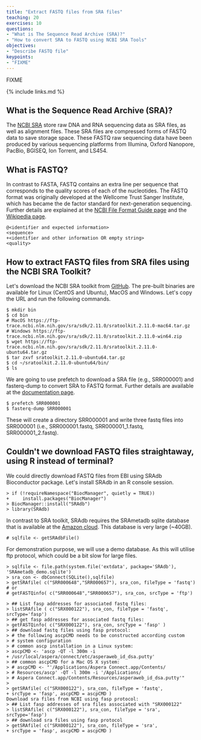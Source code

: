 ```yaml
---
title: "Extract FASTQ files from SRA files"
teaching: 20
exercises: 10
questions:
- "What is The Sequence Read Archive (SRA)?"
- "How to convert SRA to FASTQ using NCBI SRA Tools"
objectives:
- "Describe FASTQ file"
keypoints:
- "FIXME"
---
```

FIXME

{% include links.md %}

## What is the Sequence Read Archive (SRA)?
The [NCBI SRA](https://www.ncbi.nlm.nih.gov/sra) store raw DNA and RNA sequencing data as SRA files, as well as alignment files. These SRA files are compressed forms of FASTQ data to save storage space. These FASTQ raw sequencing data have been produced by various sequencing platforms from Illumina, Oxford Nanopore, PacBio, BGISEQ, Ion Torrent, and LS454.

## What is FASTQ?
In contrast to FASTA, FASTQ contains an extra line per sequence that corresponds to the quality scores of each of the nucleotides. The FASTQ format was originally developed at the Wellcome Trust Sanger Institute, which has became the de factor standard for next-generation sequencing. Further details are explained at the [NCBI File Format Guide page](https://www.ncbi.nlm.nih.gov/sra/docs/submitformats/) and the [Wikipedia page](https://en.wikipedia.org/wiki/FASTQ_format).
~~~
@<identifier and expected information>
<sequence>
+<identifier and other information OR empty string>
<quality>
~~~

## How to extract FASTQ files from SRA files using the NCBI SRA Toolkit?
Let's download the NCBI SRA toolkit from [GitHub](https://github.com/ncbi/sra-tools/wiki/01.-Downloading-SRA-Toolkit). The pre-built binaries are available for Linux (CentOS and Ubuntu), MacOS and Windows. Let's copy the URL and run the following commands.

~~~
$ mkdir bin
$ cd bin
# MacOS https://ftp-trace.ncbi.nlm.nih.gov/sra/sdk/2.11.0/sratoolkit.2.11.0-mac64.tar.gz
# Windows https://ftp-trace.ncbi.nlm.nih.gov/sra/sdk/2.11.0/sratoolkit.2.11.0-win64.zip
$ wget https://ftp-trace.ncbi.nlm.nih.gov/sra/sdk/2.11.0/sratoolkit.2.11.0-ubuntu64.tar.gz
$ tar zxvf sratoolkit.2.11.0-ubuntu64.tar.gz
$ cd ~/sratoolkit.2.11.0-ubuntu64/bin/
$ ls
~~~

We are going to use prefetch to download a SRA file (e.g., SRR000001) and fasterq-dump to convert SRA to FASTQ format. Further details are available at the [documentation page](https://github.com/ncbi/sra-tools/wiki/08.-prefetch-and-fasterq-dump).

~~~
$ prefetch SRR000001
$ fasterq-dump SRR000001
~~~

These will create a directory SRR000001 and write three fastq files into SRR000001 (i.e., SRR000001.fastq, SRR000001_1.fastq, SRR000001_2.fastq).


## Couldn't we download FASTQ files straightaway, using R instead of terminal?
We could directly download FASTQ files from EBI using SRAdb Bioconductor package. Let's install SRAdb in an R console session.
~~~
> if (!requireNamespace("BiocManager", quietly = TRUE))
+     install.packages("BiocManager")
> BiocManager::install("SRAdb")
> library(SRAdb)
~~~
In contrast to SRA toolkit, SRAdb requires the SRAmetadb sqlite database that is available at the [Amazon cloud](https://s3.amazonaws.com/starbuck1/sradb/SRAmetadb.sqlite.gz). This database is very large (~40GB).
~~~
# sqlfile <- getSRAdbFile()
~~~
For demonstration purpose, we will use a demo database. As this will utilise ftp protocol, which could be a bit slow for large files.
~~~
> sqlfile <- file.path(system.file('extdata', package='SRAdb'), 'SRAmetadb_demo.sqlite')
> sra_con <- dbConnect(SQLite(),sqlfile)
> getSRAfile( c("SRR000648","SRR000657"), sra_con, fileType = 'fastq')
# or
# getFASTQinfo( c("SRR000648","SRR000657"), sra_con, srcType = 'ftp')
~~~

~~~
> ## List fasp addresses for associated fastq files:
> listSRAfile ( c("SRX000122"), sra_con, fileType = 'fastq', srcType='fasp')
> ## get fasp addresses for associated fastq files:
> getFASTQinfo( c("SRX000122"), sra_con, srcType = 'fasp' )
> ## download fastq files using fasp protocol:
> # the following ascpCMD needs to be constructed according custom
> # system configuration
> # common ascp installation in a Linux system:
> ascpCMD <- 'ascp -QT -l 300m -i
+ /usr/local/aspera/connect/etc/asperaweb_id_dsa.putty'
> ## common ascpCMD for a Mac OS X system:
> # ascpCMD <- "'/Applications/Aspera Connect.app/Contents/
> # Resources/ascp' -QT -l 300m -i '/Applications/
> # Aspera Connect.app/Contents/Resources/asperaweb_id_dsa.putty'"
>
> getSRAfile( c("SRX000122"), sra_con, fileType = 'fastq',
+ srcType = 'fasp', ascpCMD = ascpCMD )
Download sra files from NCBI using fasp protocol:
> ## List fasp addresses of sra files associated with "SRX000122"
> listSRAfile( c("SRX000122"), sra_con, fileType = 'sra', srcType='fasp')
> ## download sra files using fasp protocol
> getSRAfile( c("SRX000122"), sra_con, fileType = 'sra',
+ srcType = 'fasp', ascpCMD = ascpCMD )
~~~
